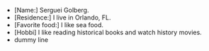  - [Name:] Serguei Golberg.
 - [Residence:] I live in Orlando, FL.
 - [Favorite food:] I like sea food.
 - [Hobbi] I like reading historical books and watch history movies.
 - dummy line
